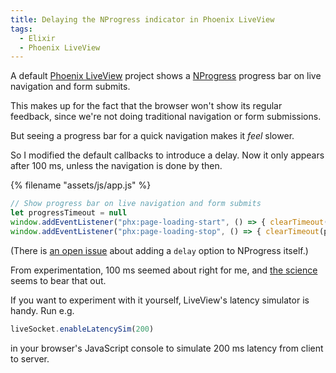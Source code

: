 ```yaml
---
title: Delaying the NProgress indicator in Phoenix LiveView
tags:
  - Elixir
  - Phoenix LiveView
---
```


A default [Phoenix LiveView](https://github.com/phoenixframework/phoenix_live_view) project shows a [NProgress](http://ricostacruz.com/nprogress/) progress bar on live navigation and form submits.

This makes up for the fact that the browser won't show its regular feedback, since we're not doing traditional navigation or form submissions.

But seeing a progress bar for a quick navigation makes it *feel* slower.

So I modified the default callbacks to introduce a delay. Now it only appears after 100 ms, unless the navigation is done by then.

{% filename "assets/js/app.js" %}
``` js
// Show progress bar on live navigation and form submits
let progressTimeout = null
window.addEventListener("phx:page-loading-start", () => { clearTimeout(progressTimeout); progressTimeout = setTimeout(NProgress.start, 100) })
window.addEventListener("phx:page-loading-stop", () => { clearTimeout(progressTimeout); NProgress.done() })
```

(There is [an open issue](https://github.com/rstacruz/nprogress/issues/169) about adding a `delay` option to NProgress itself.)

From experimentation, 100 ms seemed about right for me, and [the science](https://stackoverflow.com/a/2547903/6962) seems to bear that out.

If you want to experiment with it yourself, LiveView's latency simulator is handy. Run e.g.

``` js
liveSocket.enableLatencySim(200)
```

in your browser's JavaScript console to simulate 200 ms latency from client to server.
